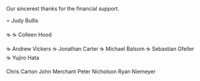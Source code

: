 Our sincerest thanks for the financial support.

⭐️  Judy Bullis 

☕️ ☕️  Colleen Hood 

☕️  Andrew Vickers
☕️  Jonathan Carter 
☕️  Michael Balsom 
☕️  Sebastian Gfeller 
☕️  Yujiro Hata 

Chris Carton 
John Merchant
Peter Nicholson 
Ryan Niemeyer 
